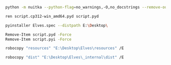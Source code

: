 ```bash
python -m nuitka --python-flag=no_warnings,-O,no_docstrings --remove-output --module script --include-package=script
````

```bash
ren script.cp312-win_amd64.pyd script.pyd
````

```bash
pyinstaller Elves.spec --distpath E:\Desktop\ 
```

```bash
Remove-Item script.pyd -Force
Remove-Item script.pyi -Force
```

```bash
robocopy "resources" "E:\Desktop\Elves\resources" /E
```

```bash
robocopy "dist" "E:\Desktop\Elves\_internal\dist" /E
```